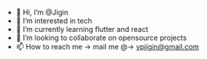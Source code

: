 - 👋 Hi, I’m @Jigin
- 👀 I’m interested in tech
- 🌱 I’m currently learning flutter and react
- 💞️ I’m looking to collaborate on opensource projects
- 📫 How to reach me -> mail me @-> vpjigin@gmail.com

<!---
vpjigin/vpjigin is a ✨ special ✨ repository because its `README.md` (this file) appears on your GitHub profile.
You can click the Preview link to take a look at your changes.
--->
